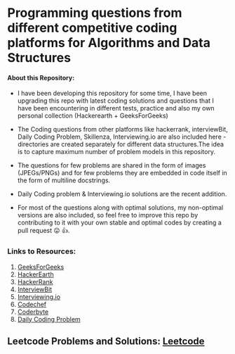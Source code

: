 Programming questions from different competitive coding platforms for Algorithms and Data Structures  
===========================================  
  
#### About this Repository:
+ I have been developing this repository for some time, I have been upgrading this repo with latest coding solutions and questions that I have been encountering in different tests, practice and also my own personal collection (Hackerearth + GeeksForGeeks)  
  
+ The Coding questions from other platforms like hackerrank, interviewBit, Daily Coding Problem, Skillenza, Interviewing.io are also included here - directories are created separately for different data structures.The idea is to capture maximum number of problem models in this repository.  
  
+ The questions for few problems are shared in the form of images (JPEGs/PNGs) and for few problems they are embedded in code itself in the form of multiline docstrings.  

+ Daily Coding problem & Interviewing.io solutions are the recent addition.  

+ For most of the questions along with optimal solutions, my non-optimal versions are also included, so feel free to improve this repo by contributing to it with your own stable and optimal codes by creating a pull request 😛 👍.  



### Links to Resources:
1. [GeeksForGeeks](https://practice.geeksforgeeks.org/)
2. [HackerEarth](https://www.hackerearth.com/challenges/)
3. [HackerRank](https://www.hackerrank.com/interview/interview-preparation-kit)
4. [InterviewBit](https://www.interviewbit.com/practice/)
5. [Interviewing.io](https://interviewing.io/)
6. [Codechef](https://www.codechef.com/problems/school)
7. [Coderbyte](https://coderbyte.com/challenges)
8. [Daily Coding Problem](https://www.dailycodingproblem.com/)

## Leetcode Problems and Solutions: [Leetcode](Leetcode/)

